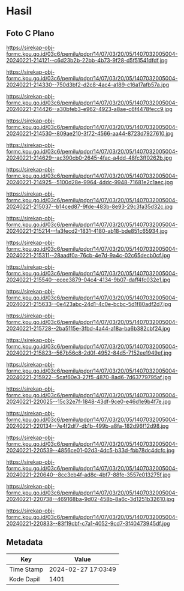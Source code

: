 # Hasil

## Foto C Plano

https://sirekap-obj-formc.kpu.go.id/03c6/pemilu/pdpr/14/07/03/20/05/1407032005004-20240221-214121--c6d23b2b-22bb-4b73-9f28-d5f51541dfdf.jpg

https://sirekap-obj-formc.kpu.go.id/03c6/pemilu/pdpr/14/07/03/20/05/1407032005004-20240221-214330--750d3bf2-d2c8-4ac4-a189-c16a17afb57a.jpg

https://sirekap-obj-formc.kpu.go.id/03c6/pemilu/pdpr/14/07/03/20/05/1407032005004-20240221-214426--a30bfeb3-e962-4923-a8ae-c6f4478fecc9.jpg

https://sirekap-obj-formc.kpu.go.id/03c6/pemilu/pdpr/14/07/03/20/05/1407032005004-20240221-214530--809ae210-3f72-4566-aa44-8723d7927610.jpg

https://sirekap-obj-formc.kpu.go.id/03c6/pemilu/pdpr/14/07/03/20/05/1407032005004-20240221-214629--ac390cb0-2645-4fac-a4dd-48fc3ff0262b.jpg

https://sirekap-obj-formc.kpu.go.id/03c6/pemilu/pdpr/14/07/03/20/05/1407032005004-20240221-214925--5100d28e-9964-4ddc-9948-71681e2c1aec.jpg

https://sirekap-obj-formc.kpu.go.id/03c6/pemilu/pdpr/14/07/03/20/05/1407032005004-20240221-215037--b14ced87-9fde-483b-8e93-29c3fa35d32c.jpg

https://sirekap-obj-formc.kpu.go.id/03c6/pemilu/pdpr/14/07/03/20/05/1407032005004-20240221-215214--fa3fecd2-1831-4180-ab18-bde851c65934.jpg

https://sirekap-obj-formc.kpu.go.id/03c6/pemilu/pdpr/14/07/03/20/05/1407032005004-20240221-215311--28aadf0a-76cb-4e7d-9a4c-02c65decb0cf.jpg

https://sirekap-obj-formc.kpu.go.id/03c6/pemilu/pdpr/14/07/03/20/05/1407032005004-20240221-215540--ecee3879-04c4-4134-9b07-daff4fc032e1.jpg

https://sirekap-obj-formc.kpu.go.id/03c6/pemilu/pdpr/14/07/03/20/05/1407032005004-20240221-215633--0e423abc-24d1-4c0e-bcbc-5d1f80adf2d7.jpg

https://sirekap-obj-formc.kpu.go.id/03c6/pemilu/pdpr/14/07/03/20/05/1407032005004-20240221-215728--2ba5115e-3fbd-4a44-a18a-ba6b382cbf24.jpg

https://sirekap-obj-formc.kpu.go.id/03c6/pemilu/pdpr/14/07/03/20/05/1407032005004-20240221-215823--567b56c8-2d0f-4952-84d5-7152ee1949ef.jpg

https://sirekap-obj-formc.kpu.go.id/03c6/pemilu/pdpr/14/07/03/20/05/1407032005004-20240221-215922--5caf60e3-27f5-4870-8ad6-7d63779795af.jpg

https://sirekap-obj-formc.kpu.go.id/03c6/pemilu/pdpr/14/07/03/20/05/1407032005004-20240221-220025--15c32e7f-1848-43df-9ce0-e46d1e9b4f7e.jpg

https://sirekap-obj-formc.kpu.go.id/03c6/pemilu/pdpr/14/07/03/20/05/1407032005004-20240221-220134--7e4f2df7-db1b-499b-a8fa-182d96f12d98.jpg

https://sirekap-obj-formc.kpu.go.id/03c6/pemilu/pdpr/14/07/03/20/05/1407032005004-20240221-220539--4856ce01-02d3-4dc5-b33d-fbb78dc4dcfc.jpg

https://sirekap-obj-formc.kpu.go.id/03c6/pemilu/pdpr/14/07/03/20/05/1407032005004-20240221-220640--8cc3eb4f-ad8c-4bf7-88fe-3557e013275f.jpg

https://sirekap-obj-formc.kpu.go.id/03c6/pemilu/pdpr/14/07/03/20/05/1407032005004-20240221-220738--469168ba-9d02-458b-8a6c-3d1251b32610.jpg

https://sirekap-obj-formc.kpu.go.id/03c6/pemilu/pdpr/14/07/03/20/05/1407032005004-20240221-220833--83f19cbf-c7a1-4052-9cd7-3f40473945df.jpg


## Metadata

| Key        | Value               |
| ---------- | ------------------- |
| Time Stamp | 2024-02-27 17:03:49 |
| Kode Dapil | 1401                |



